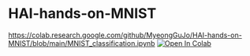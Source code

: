 # HAI-hands-on-MNIST

https://colab.research.google.com/github/MyeongGuJo/HAI-hands-on-MNIST/blob/main/MNIST_classification.ipynb
[![Open In Colab](https://colab.research.google.com/assets/colab-badge.svg)](https://colab.research.google.com/github/MyeongGuJo/HAI-hands-on-MNIST/blob/main/MNIST_classification.ipynb)
